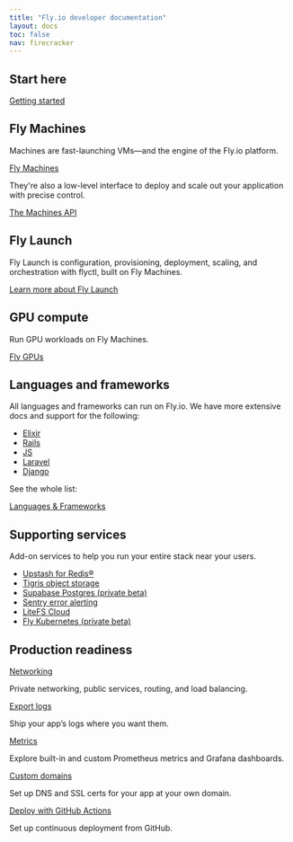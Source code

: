 ```yaml
---
title: "Fly.io developer documentation"
layout: docs
toc: false
nav: firecracker
---
```

## Start here

[Getting started](/docs/getting-started/)

## Fly Machines

Machines are fast-launching VMs—and the engine of the Fly.io platform.

[Fly Machines](/docs/machines/working-with-machines/)

They're also a low-level interface to deploy and scale out your application with precise control.

[The Machines API](/docs/machines/)

## Fly Launch

Fly Launch is configuration, provisioning, deployment, scaling, and orchestration with flyctl, built on Fly Machines.

[Learn more about Fly Launch](/docs/apps/)

## GPU compute

Run GPU workloads on Fly Machines.

[Fly GPUs](/docs/gpus/)

## Languages and frameworks

All languages and frameworks can run on Fly.io. We have more extensive docs and support for the following:

- [Elixir](/docs/elixir/)
- [Rails](/docs/elixir/)
- [JS](/docs/elixir/)
- [Laravel](/docs/elixir/)
- [Django](/docs/elixir/)

See the whole list:

[Languages & Frameworks](/docs/languages-and-frameworks/)

## Supporting services

Add-on services to help you run your entire stack near your users.

- [Upstash for Redis®](/docs/reference/redis/)
- [Tigris object storage](/docs/reference/tigris/)
- [Supabase Postgres (private beta)](/docs/reference/supabase/)
- [Sentry error alerting](/docs/reference/sentry/)
- [LiteFS Cloud](/docs/litefs/cloud-backups/)
- [Fly Kubernetes (private beta)](/docs/kubernetes/fks-quickstart/)

## Production readiness

[Networking](/docs/networking/)

Private networking, public services, routing, and load balancing.

[Export logs](/docs/going-to-production/monitoring/exporting-logs/)

Ship your app’s logs where you want them.

[Metrics](/docs/reference/metrics/)

Explore built-in and custom Prometheus metrics and Grafana dashboards.

[Custom domains](/docs/networking/custom-domain/)

Set up DNS and SSL certs for your app at your own domain.

[Deploy with GitHub Actions](/docs/app-guides/continuous-deployment-with-github-actions/)

Set up continuous deployment from GitHub.
